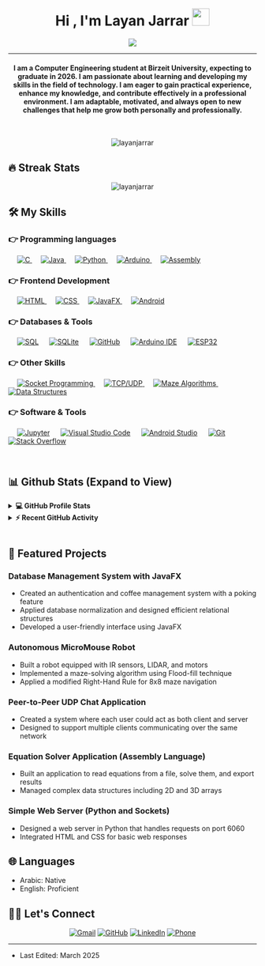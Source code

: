 # <h1 align="center">Hi , I'm Layan Jarrar <img src="https://media.giphy.com/media/hvRJCLFzcasrR4ia7z/giphy.gif" width="35"></h1>
<p align="center">
  <a href="https://github.com/DenverCoder1/readme-typing-svg"><img src="https://readme-typing-svg.herokuapp.com?lines=Computer+Engineering+Student;Developer;Database+Design+Enthusiast;Always%20learning%20new%20things&center=true&width=500&height=50"></a>
</p>
<hr/>
<h4 align="center">I am a Computer Engineering student at Birzeit University, expecting to graduate in 2026. I am passionate about learning and developing my skills in the field of technology. I am eager to gain practical experience, enhance my knowledge, and contribute effectively in a professional environment. I am adaptable, motivated, and always open to new challenges that help me grow both personally and professionally.</h4>
<br>
<p align="center"> <img src="https://komarev.com/ghpvc/?username=layanjarrar&label=Profile%20views&color=0e75b6&style=plastic" alt="layanjarrar" /> </p>

## 🔥 Streak Stats
<p align="center"><img src="https://github-readme-streak-stats.herokuapp.com/?user=layanjarrar&theme=algolia" alt="layanjarrar"  /></p>


## 🛠️ My Skills

### 👉 Programming languages

<p align="left"> 
  &emsp; 
  <a href="https://www.cprogramming.com/" target="_blank"> 
    <img alt="C" src="https://img.shields.io/badge/C%20-%232370ED.svg?logo=c&logoColor=white">
  </a> 
  &emsp;
  <a href="https://www.java.com" target="_blank"> 
    <img alt="Java" src="https://img.shields.io/badge/Java-%23007396.svg?logo=java&logoColor=white">
  </a>
  &emsp;
   <a href="https://www.python.org" target="_blank">
    <img alt="Python" src="https://img.shields.io/badge/Python%20-%2314354C.svg?logo=python&logoColor=white">
  </a>
  &emsp;
  <a href="https://www.arduino.cc/" target="_blank">
    <img alt="Arduino" src="https://img.shields.io/badge/Arduino-00979D?logo=arduino&logoColor=white">
  </a>
  &emsp;
  <a href="https://en.wikipedia.org/wiki/Assembly_language" target="_blank">
    <img alt="Assembly" src="https://img.shields.io/badge/Assembly-654FF0?logo=assemblyscript&logoColor=white">
  </a>
</p>

### 👉 Frontend Development
<p align="left"> 
  &emsp; 
  <a href="https://www.w3.org/html/" target="_blank"> 
   <img alt="HTML" src="https://img.shields.io/badge/HTML5%20-%23E34F26.svg?logo=html5&logoColor=white">
  </a>   
  &emsp;
  <a href="https://www.w3schools.com/css/" target="_blank">
    <img alt="CSS" src="https://img.shields.io/badge/CSS%20-%231572B6.svg?logo=css3&logoColor=white">
  </a> 
   &emsp;
  <a href="https://openjfx.io/" target="_blank"> 
    <img alt="JavaFX" src="https://img.shields.io/badge/JavaFX-%23ED8B00.svg?style=flat&logo=java&logoColor=white"/>
  </a>
  &emsp;
  <a href="https://developer.android.com/" target="_blank"> 
    <img alt="Android" src="https://img.shields.io/badge/Android-%233DDC84.svg?style=flat&logo=android&logoColor=white"/>
  </a>
</p>

### 👉 Databases & Tools
<p align="left">
  &emsp;
    <a href="https://www.mysql.com/"><img alt="SQL" src="https://img.shields.io/badge/SQL-%2300f.svg?style=flat&logo=mysql&logoColor=white"></a>
  &emsp;
    <a href="https://www.sqlite.org/"><img alt="SQLite" src="https://img.shields.io/badge/Database%20Normalization-%2307405e.svg?style=flat&logo=sqlite&logoColor=white"/></a>
  &emsp;
    <a href="https://www.github.com"><img alt="GitHub" src="https://img.shields.io/badge/GitHub%20-%23121011.svg?style=flat&logo=github&logoColor=white"></a>
  &emsp;
    <a href="https://www.arduino.cc/"><img alt="Arduino IDE" src="https://img.shields.io/badge/Arduino%20IDE-%2300979D.svg?logo=arduino&logoColor=white"></a>  
  &emsp;
    <a href="https://www.espressif.com/"><img alt="ESP32" src="https://img.shields.io/badge/ESP32-%23E7352C.svg?style=flat&logo=espressif&logoColor=white"></a>
 </p>
  
### 👉 Other Skills
<p align="left">
  &emsp;
  <a href="#"> 
    <img alt="Socket Programming" src="https://img.shields.io/badge/Socket%20Programming-FF6F00?style=flat&logoColor=white"/>
  </a> 
  &emsp;
  <a href="#"> 
    <img alt="TCP/UDP" src="https://img.shields.io/badge/TCP%2FUDP-%23404d59.svg?style=flat&logoColor=white"/> 
  </a> 
  &emsp;
  <a href="#"> 
    <img alt="Maze Algorithms" src="https://img.shields.io/badge/Maze%20Algorithms-%23121011.svg?style=flat&logoColor=white"/>
  </a>
  &emsp;
  <a href="#"> 
    <img alt="Data Structures" src="https://img.shields.io/badge/Data%20Structures-%23F05033.svg?style=flat&logoColor=white"/>
  </a>
 </p>

 ### 👉 Software & Tools
 
<p>
  &emsp;
    <a href="#"><img alt="Jupyter" src="https://img.shields.io/badge/Jupyter%20-%23F37626.svg?logo=Jupyter&logoColor=white"></a>
  &emsp;
    <a href="#"><img alt="Visual Studio Code" src="https://img.shields.io/badge/Visual%20Studio%20Code-0078d7.svg?logo=visual-studio-code&logoColor=white"></a>
  &emsp;
    <a href="#"><img alt="Android Studio" src="https://img.shields.io/badge/Android%20Studio-3DDC84.svg?logo=android-studio&logoColor=white"></a>
  &emsp;
    <a href="#"><img alt="Git" src="https://img.shields.io/badge/Git%20-%23F05033.svg?logo=git&logoColor=white"></a>
  &emsp;
    <a href="#"><img alt="Stack Overflow" src="https://img.shields.io/badge/-Stack%20Overflow-FE7A16?logo=stack-overflow&logoColor=white"></a>
  &emsp;
</p>

<br/>

## 📊 Github Stats (Expand to View) 


<details> 
  <summary><b>💻 GitHub Profile Stats</b></summary>
  <br/>
  <p align="center">
    <a href="https://github.com/anuraghazra/github-readme-stats"><img alt="Layan's Github Stats" src="https://github-readme-stats.vercel.app/api?username=layanjarrar&show_icons=true&count_private=true&theme=algolia" height="192px"/></a>
<br/>
  &nbsp;
	  <img src="https://github-readme-stats.vercel.app/api/top-langs?username=layanjarrar&show_icons=true&locale=en&layout=compact&theme=algolia" alt="layanjarrar" height="192px"/>
  <br/>
  <b>Note:</b> Top languages is only a metric of the languages my public code consists of and doesn't reflect experience or skill level.
  </p>
</details>


<details>
  <summary><b>⚡ Recent GitHub Activity</b></summary>
  <br/>
   <a href="https://github.com/layanjarrar"><img alt="Layan's Activity Graph" src="https://activity-graph.herokuapp.com/graph?username=layanjarrar&custom_title=Layan%20Jarrar's%20Contribution%20Graph&theme=react-dark" /></a>
  <br/>

</details>

<br/>

## 🚀 Featured Projects

### Database Management System with JavaFX
- Created an authentication and coffee management system with a poking feature
- Applied database normalization and designed efficient relational structures
- Developed a user-friendly interface using JavaFX

### Autonomous MicroMouse Robot
- Built a robot equipped with IR sensors, LIDAR, and motors
- Implemented a maze-solving algorithm using Flood-fill technique
- Applied a modified Right-Hand Rule for 8x8 maze navigation

### Peer-to-Peer UDP Chat Application
- Created a system where each user could act as both client and server
- Designed to support multiple clients communicating over the same network

### Equation Solver Application (Assembly Language)
- Built an application to read equations from a file, solve them, and export results
- Managed complex data structures including 2D and 3D arrays

### Simple Web Server (Python and Sockets)
- Designed a web server in Python that handles requests on port 6060
- Integrated HTML and CSS for basic web responses

## 🌐 Languages
- Arabic: Native
- English: Proficient

## 🙋‍♀️ Let's Connect
<p align="center">
	<a href="mailto:layan.diab.jarrar11@gmail.com"><img src="https://img.icons8.com/bubbles/50/000000/gmail.png" alt="Gmail"/></a>
	<a href="https://github.com/layanjarrar"><img src="https://img.icons8.com/bubbles/50/000000/github.png" alt="GitHub"/></a>
	<a href="https://linkedin.com/in/layan-jarrar"><img src="https://img.icons8.com/bubbles/50/000000/linkedin.png" alt="LinkedIn"/></a>
	<a href="tel:+970595400595"><img src="https://img.icons8.com/bubbles/50/000000/phone.png" alt="Phone"/></a>
</p>

<hr/>

* Last Edited: March 2025
